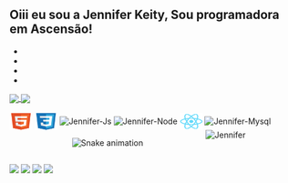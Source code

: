 ## Oiii eu sou a Jennifer Keity, Sou programadora em Ascensão!

-
-
-
-
 <div>

 <a href="https://github.com/keiity96/Github-status">
  <img height=180 align="center" src="https://github-readme-stats.vercel.app/api?username=keiity96&show_icons=true&theme=dracula" />
</a>
<a href="https://github.com/keiity96/convoychat">
  <img height=180 align="center" src="https://github-readme-stats.vercel.app/api/top-langs/?username=keiity96&layout=compact&theme=dracula" />
</a>
 </div>

<div style="display: inline_block"><br>
  <img align="center" alt="Jennifer-HTML" height="30" width="40" src="https://raw.githubusercontent.com/devicons/devicon/master/icons/html5/html5-original.svg">
  <img align="center" alt="Jennifer-CSS" height="30" width="40" src="https://raw.githubusercontent.com/devicons/devicon/master/icons/css3/css3-original.svg">
  <img align="center" alt="Jennifer-Js" height="30" width="40"  src="https://cdn.jsdelivr.net/gh/devicons/devicon/icons/javascript/javascript-original.svg" />
  <img align="center" alt="Jennifer-Node" height="30" width="40" src="https://cdn.jsdelivr.net/gh/devicons/devicon/icons/nodejs/nodejs-plain.svg" />
  <img align="center" alt="Jennifer-React" height="30" width="40" src="https://raw.githubusercontent.com/devicons/devicon/master/icons/react/react-original.svg">
  <img align="center" alt="Jennifer-Mysql" height="50" width="40"src="https://cdn.jsdelivr.net/gh/devicons/devicon/icons/mysql/mysql-original-wordmark.svg" />
  <img align="right" alt="Jennifer" height="160" width="160"src="https://github.com/keiity96/keiity96/assets/55165163/767f3882-2d07-4e67-bfb4-0d1c2af9a8b3" />  


</div>

<div align="center">

  ![Snake animation](https://github.com/keiity96/keiity96/blob/output/github-contribution-grid-snake.svg)
  
</div>
  
  ##
 
<div> 
  <a href="https://instagram.com/keiityz" target="_blank"><img src="https://img.shields.io/badge/-Instagram-%23E4405F?style=for-the-badge&logo=instagram&logoColor=white" target="_blank"></a>
  <a href="https://discord.com/channels/@me" target="_blank"><img src="https://img.shields.io/badge/Discord-7289DA?style=for-the-badge&logo=discord&logoColor=white" target="_blank"></a> 
  <a href = "mailto:Jenniferguimaraes66@gmail.com"><img src="https://img.shields.io/badge/-Gmail-%23333?style=for-the-badge&logo=gmail&logoColor=white" target="_blank"></a>
  <a href="https://www.linkedin.com/in/jenniferkeityguimaraes" target="_blank"><img src="https://img.shields.io/badge/-LinkedIn-%230077B5?style=for-the-badge&logo=linkedin&logoColor=white" target="_blank"></a> 
  
</div>
